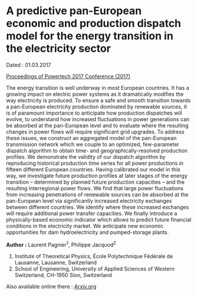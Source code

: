 # A predictive pan-European economic and production dispatch model for the energy transition in the electricity sector

Dated : 01.03.2017

[Proceedings of Powertech 2017 Conference (2017)](http://ieeexplore.ieee.org/document/7980982/)

The energy transition is well underway in most European countries. It has a growing impact on electric power systems as it dramatically modifies the way electricity is produced. To ensure a safe and smooth transition towards a pan-European electricity production dominated by renewable sources, it is of paramount importance to anticipate how production dispatches will evolve, to understand how increased fluctuations in power generations can be absorbed at the pan-European level and to evaluate where the resulting changes in power flows will require significant grid upgrades. To address these issues, we construct an aggregated model of the pan-European transmission network which we couple to an optimized, few-parameter dispatch algorithm to obtain time- and geographically-resolved production profiles. We demonstrate the validity of our dispatch algorithm by reproducing historical production time series for all power productions in fifteen different European countries. Having calibrated our model in this way, we investigate future production profiles at later stages of the energy transition – determined by planned future production capacities – and the resulting interregional power flows. We find that large power fluctuations from increasing penetrations of renewable sources can be absorbed at the pan-European level via significantly increased electricity exchanges between different countries. We identify where these increased exchanges will require additional power transfer capacities. We finally introduce a physically-based economic indicator which allows to predict future financial conditions in the electricity market. We anticipate new economic opportunities for dam hydroelectricity and pumped-storage plants.

**Author :** Laurent Pagnier<sup>1</sup>, Philippe Jacquod<sup>2</sup>
1) Institute of Theoretical Physics, École Polytechnique Fédérale de Lausanne, Lausanne, Switzerland
2) School of Engineering, University of Applied Sciences of Western Switzerland, CH-1950 Sion, Switzerland


Also available online there : [Arxiv.org](https://arxiv.org/abs/1706.01666)





